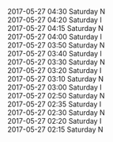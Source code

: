 2017-05-27 04:30 Saturday  N  
2017-05-27 04:20 Saturday  I  
2017-05-27 04:15 Saturday  N  
2017-05-27 04:00 Saturday  I  
2017-05-27 03:50 Saturday  N  
2017-05-27 03:40 Saturday  I  
2017-05-27 03:30 Saturday  N  
2017-05-27 03:20 Saturday  I  
2017-05-27 03:10 Saturday  N  
2017-05-27 03:00 Saturday  I  
2017-05-27 02:50 Saturday  N  
2017-05-27 02:35 Saturday  I  
2017-05-27 02:30 Saturday  N  
2017-05-27 02:20 Saturday  I  
2017-05-27 02:15 Saturday  N  
